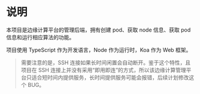 # 说明

本项目是边缘计算平台的管理后端，拥有创建 pod、获取 node 信息、获取 pod 信息和运行相应算法的功能。

项目使用 TypeScript 作为开发语言，Node 作为运行时，Koa 作为 Web 框架。

> 需要注意的是，SSH 连接如果长时间闲置会自动断开。鉴于这个特性，且项目在 SSH 连接上并没有采用“即用即连”的方式，所以该边缘计算管理平台只适合短时间内提供服务，长时间提供服务可能会报错，后续计划修改这个 BUG。
